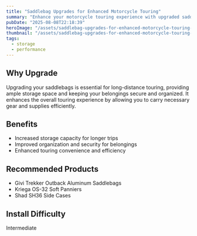 ```yaml
---
title: "Saddlebag Upgrades for Enhanced Motorcycle Touring"
summary: "Enhance your motorcycle touring experience with upgraded saddlebags for more storage and convenience."
pubDate: "2025-08-08T22:18:39"
heroImage: "/assets/saddlebag-upgrades-for-enhanced-motorcycle-touring-hero.jpg"
thumbnail: "/assets/saddlebag-upgrades-for-enhanced-motorcycle-touring-thumb.jpg"
tags:
  - storage
  - performance
---
```


<h2>Why Upgrade</h2>
<p>Upgrading your saddlebags is essential for long-distance touring, providing ample storage space and keeping your belongings secure and organized. It enhances the overall touring experience by allowing you to carry necessary gear and supplies efficiently.</p>
<h2>Benefits</h2>
<ul>
  <li>Increased storage capacity for longer trips</li>
  <li>Improved organization and security for belongings</li>
  <li>Enhanced touring convenience and efficiency</li>
</ul>
<h2>Recommended Products</h2>
<ul>
  <li>Givi Trekker Outback Aluminum Saddlebags</li>
  <li>Kriega OS-32 Soft Panniers</li>
  <li>Shad SH36 Side Cases</li>
</ul>
<h2>Install Difficulty</h2>
<p>Intermediate</p>